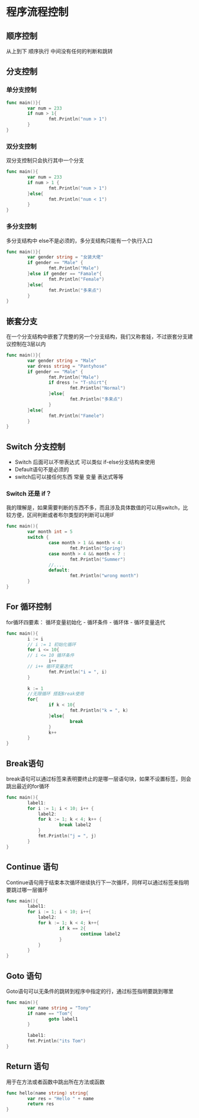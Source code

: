 # 程序流程控制

## 顺序控制

从上到下 顺序执行 中间没有任何的判断和跳转

## 分支控制

### 单分支控制

```go
func main()}{
		var num = 233
		if num > 1{
				fmt.Println("num > 1")
		}
}
```

### 双分支控制

双分支控制只会执行其中一个分支

```go
func main(){
		var num = 233
		if num > 1 {
				fmt.Println("num > 1")
		}else{
				fmt.Println("num < 1")
		}
}
```

### 多分支控制

多分支结构中 else不是必须的，多分支结构只能有一个执行入口

```go
func main()}{
		var gender string = "女装大佬"
		if gender == "Male" {
				fmt.Println("Male")
		}else if gender == "Famale"{
				fmt.Println("Female")
		}else{
				fmt.Println("多来点")
		}
}
```

## 嵌套分支

在一个分支结构中嵌套了完整的另一个分支结构，我们又称套娃，不过嵌套分支建议控制在3层以内

```go
func main()}{
		var gender string = "Male"
		var dress string = "Pantyhose"
		if gender == "Male" {
				fmt.Println("Male")
				if dress != "T-shirt"{
						fmt.Println("Normal")
				}else{
						fmt.Println("多来点")
				}
		}else{
				fmt.Println("Famele")
		}
}
```

## Switch 分支控制

- Switch 后面可以不带表达式 可以类似 if-else分支结构来使用
- Default语句不是必须的
- switch后可以接任何东西 常量 变量 表达式等等

### Switch 还是 if？

我的理解是，如果需要判断的东西不多，而且涉及具体数值的可以用switch，比较方便，区间判断或者布尔类型的判断可以用IF

```go
func main(){
		var month int = 5
		switch {
				case month > 1 && month < 4:
						fmt.Println("Spring")
				case month > 4 && month < 7 :
						fmt.Println("Summer")
				//....
				default:
						fmt.Println("wrong month")
		}
}
```

## For 循环控制

for循环四要素： 循环变量初始化 - 循环条件 - 循环体 - 循环变量迭代

```go
func main(){
		i := i
		// i := 1 初始化循环
		for i <= 10{
		// i <= 10 循环条件
				i++
		// i++ 循环变量迭代
				fmt.Println("i = ", i)
		}
		
		k := 1
		//无限循环 搭配Break使用
		for{
				if k < 10{
						fmt.Println("k = ", k)
				}else{
						break
				}
				k++
		}
}
```

## Break语句

break语句可以通过标签来表明要终止的是哪一层语句块，如果不设置标签，则会跳出最近的for循环

```go
func main(){
		label1:
		for i := 1; i < 10; i++ {
    		label2:
    		for k := 1; k < 4; k++ {
    				break label2
    		}
    		fmt.Println("j = ", j)
		}
}
```

## Continue 语句

Continue语句用于结束本次循环继续执行下一次循环，同样可以通过标签来指明要跳过哪一层循环

```go
func main(){
		label1:
		for i := 1; i < 10; i++{
			label2:
			for k := 1; k < 4; k++{
					if k == 2{
							continue label2
					}
			}
		}
}
```

## Goto 语句

Goto语句可以无条件的跳转到程序中指定的行，通过标签指明要跳到哪里

```go
func main(){
		var name string = "Tony"
		if name == "Tom"{
				goto label1
		}
		
		label1:
		fmt.Println("its Tom")
}
```

## Return 语句

用于在方法或者函数中跳出所在方法或函数

```go
func hello(name string) string{
		var res = "Hello " + name
		return res
}
```

